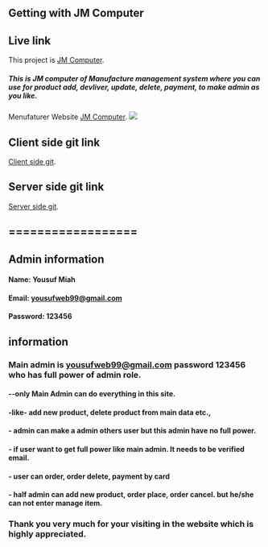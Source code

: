 ## Getting with JM Computer

## Live link

This project is [JM Computer](https://tools-478a3.web.app).

##### This is JM computer of Manufacture management system where you can use for product add, devliver, update, delete, payment, to make admin as you like.

Menufaturer Website [JM Computer](https://tools-478a3.web.app).
<a href="https://tools-478a3.web.app" target="_blank"><img src='https://user-images.githubusercontent.com/71017764/171981544-a81d4501-ba8e-45d2-baea-89f23a2319e8.png'> </a>


## Client side git link

[Client side git](https://github.com/programming-hero-web-course1/manufacturer-website-client-side-yousufmiah.git).

## Server side git link

[Server side git](https://github.com/programming-hero-web-course1/manufacturer-website-server-side-yousufmiah.git).

## ==================

## Admin information

#### Name: Yousuf Miah

#### Email: yousufweb99@gmail.com

#### Password: 123456

## information

### Main admin is yousufweb99@gmail.com password 123456 who has full power of admin role.

#### --only Main Admin can do everything in this site.

#### -like- add new product, delete product from main data etc.,

#### - admin can make a admin others user but this admin have no full power.

#### - if user want to get full power like main admin. It needs to be verified email.

#### - user can order, order delete, payment by card

#### - half admin can add new product, order place, order cancel. but he/she can not enter manage item.

### Thank you very much for your visiting in the website which is highly appreciated.
